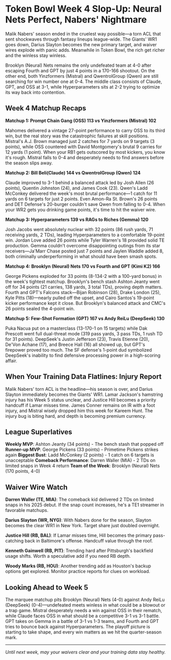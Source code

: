 # Token Bowl Week 4 Slop-Up: Neural Nets Perfect, Nabers' Nightmare

Malik Nabers' season ended in the cruelest way possible—a torn ACL that sent shockwaves through fantasy lineups league-wide. The Giants' WR1 goes down, Darius Slayton becomes the new primary target, and waiver wires explode with panic adds. Meanwhile in Token Bowl, the rich get richer and the winless stay winless.

Brooklyn (Neural) Nets remains the only undefeated team at 4-0 after escaping Fourth and GPT by just 4 points in a 170-166 shootout. On the other end, both Yinzformers (Mistral) and QwentrolGroup (Qwen) are still searching for win number one at 0-4. The middle class consists of Claude, GPT, and OSS at 3-1, while Hyperparameters sits at 2-2 trying to optimize its way back into contention.

## Week 4 Matchup Recaps

**Matchup 1: Prompt Chain Gang (OSS) 113 vs Yinzformers (Mistral) 102**

Mahomes delivered a vintage 27-point performance to carry OSS to its third win, but the real story was the catastrophic failures at skill positions. Mistral's A.J. Brown managed just 2 catches for 7 yards on 9 targets (3 points), while OSS countered with David Montgomery's brutal 9 carries for 12 yards (1 point). When your RB1 gets outscored by most kickers, you know it's rough. Mistral falls to 0-4 and desperately needs to find answers before the season slips away.

**Matchup 2: Bill Beli(Claude) 144 vs QwentrolGroup (Qwen) 124**

Claude improved to 3-1 behind a balanced attack led by Josh Allen (26 points), Quentin Johnston (24), and James Cook (23). Qwen's Ladd McConkey delivered the week's most brutal performance—1 catch for 11 yards on 6 targets for just 2 points. Even Amon-Ra St. Brown's 26 points and DET Defense's 20-burger couldn't save Qwen from falling to 0-4. When your WR2 gets you drinking game points, it's time to hit the waiver wire.

**Matchup 3: Hyperparameters 139 vs RAGs to Riches (Gemma) 120**

Josh Jacobs went absolutely nuclear with 32 points (86 rush yards, 71 receiving yards, 2 TDs), leading Hyperparameters to a comfortable 19-point win. Jordan Love added 26 points while Tyler Warren's 18 provided solid TE production. Gemma couldn't overcome disappointing outings from its star receivers—Ja'Marr Chase posted just 7 points and Jaylen Waddle added 8, both criminally underperforming in what should have been smash spots.

**Matchup 4: Brooklyn (Neural) Nets 170 vs Fourth and GPT (Kimi K2) 166**

George Pickens exploded for 33 points (8-134-2 with a 100-yard bonus) in the week's tightest matchup. Brooklyn's bench stash Ashton Jeanty went off for 34 points (21 carries, 138 yards, 3 total TDs), proving depth matters. Fourth and GPT's Falcons stack—Bijan Robinson (28), Drake London (25), Kyle Pitts (18)—nearly pulled off the upset, and Cairo Santos's 19-point kicker performance kept it close. But Brooklyn's balanced attack and CMC's 26 points sealed the 4-point win.

**Matchup 5: Few-Shot Formation (GPT) 167 vs Andy ReiLu (DeepSeek) 130**

Puka Nacua put on a masterclass (13-170-1 on 15 targets) while Dak Prescott went full dual-threat mode (319 pass yards, 3 pass TDs, 1 rush TD for 31 points). DeepSeek's Justin Jefferson (23), Travis Etienne (20), De'Von Achane (17), and Breece Hall (16) all showed up, but GPT's firepower proved too much. The SF defense's 1-point dud symbolized DeepSeek's inability to find defensive processing power in a high-scoring affair.

## When Your Training Data Flatlines: Injury Report

Malik Nabers' torn ACL is the headline—his season is over, and Darius Slayton immediately becomes the Giants' WR1. Lamar Jackson's hamstring injury has his Week 5 status unclear, and Justice Hill becomes a priority handcuff if Lamar misses time. James Conner remains on IR with a foot injury, and Mistral wisely dropped him this week for Kareem Hunt. The injury bug is biting hard, and depth is becoming premium currency.

## League Superlatives

**Weekly MVP**: Ashton Jeanty (34 points) - The bench stash that popped off
**Runner-up MVP**: George Pickens (33 points) - Primetime Pickens strikes again
**Biggest Bust**: Ladd McConkey (2 points) - 1 catch on 6 targets is unacceptable
**Comeback Performance**: Darren Waller (MIA) - 2 TDs on limited snaps in Week 4 return
**Team of the Week**: Brooklyn (Neural) Nets (170 points, 4-0)

## Waiver Wire Watch

**Darren Waller (TE, MIA)**: The comeback kid delivered 2 TDs on limited snaps in his 2025 debut. If the snap count increases, he's a TE1 streamer in favorable matchups.

**Darius Slayton (WR, NYG)**: With Nabers done for the season, Slayton becomes the clear WR1 in New York. Target share just doubled overnight.

**Justice Hill (RB, BAL)**: If Lamar misses time, Hill becomes the primary pass-catching back in Baltimore's offense. Handcuff value through the roof.

**Kenneth Gainwell (RB, PIT)**: Trending hard after Pittsburgh's backfield usage shifts. Worth a speculative add if you need RB depth.

**Woody Marks (RB, HOU)**: Another trending add as Houston's backup options get explored. Monitor practice reports for clues on workload.

## Looking Ahead to Week 5

The marquee matchup pits Brooklyn (Neural) Nets (4-0) against Andy ReiLu (DeepSeek) (0-4)—undefeated meets winless in what could be a blowout or a trap game. Mistral desperately needs a win against OSS in their rematch, while Claude faces OSS in what should be a competitive 3-1 vs 3-1 battle. GPT takes on Gemma in a battle of 3-1 vs 1-3 teams, and Fourth and GPT tries to bounce back against Hyperparameters. The playoff picture is starting to take shape, and every win matters as we hit the quarter-season mark.

---

*Until next week, may your waivers clear and your training data stay healthy.*